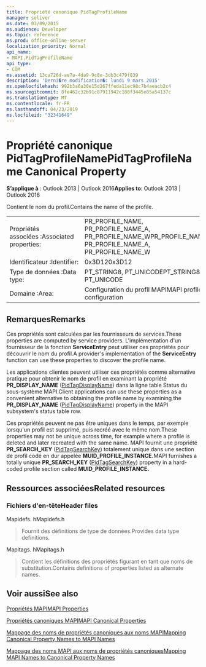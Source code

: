 ```yaml
---
title: Propriété canonique PidTagProfileName
manager: soliver
ms.date: 03/09/2015
ms.audience: Developer
ms.topic: reference
ms.prod: office-online-server
localization_priority: Normal
api_name:
- MAPI.PidTagProfileName
api_type:
- COM
ms.assetid: 13ca726d-ae7a-4da9-9c8e-3db3c479f839
description: 'Derni�re modification�: lundi 9 mars 2015'
ms.openlocfilehash: 992b3a6a30e15d267ffeda11ec98c7b4aeacb2c4
ms.sourcegitcommit: 8fe462c32b91c87911942c188f3445e85a54137c
ms.translationtype: MT
ms.contentlocale: fr-FR
ms.lasthandoff: 04/23/2019
ms.locfileid: "32341649"
---
```

# <a name="pidtagprofilename-canonical-property"></a><span data-ttu-id="afb71-103">Propriété canonique PidTagProfileName</span><span class="sxs-lookup"><span data-stu-id="afb71-103">PidTagProfileName Canonical Property</span></span>

  
  
<span data-ttu-id="afb71-104">**S’applique à** : Outlook 2013 | Outlook 2016</span><span class="sxs-lookup"><span data-stu-id="afb71-104">**Applies to**: Outlook 2013 | Outlook 2016</span></span> 
  
<span data-ttu-id="afb71-105">Contient le nom du profil.</span><span class="sxs-lookup"><span data-stu-id="afb71-105">Contains the name of the profile.</span></span>
  
|||
|:-----|:-----|
|<span data-ttu-id="afb71-106">Propriétés associées :</span><span class="sxs-lookup"><span data-stu-id="afb71-106">Associated properties:</span></span>  <br/> |<span data-ttu-id="afb71-107">PR_PROFILE_NAME, PR_PROFILE_NAME_A, PR_PROFILE_NAME_W</span><span class="sxs-lookup"><span data-stu-id="afb71-107">PR_PROFILE_NAME, PR_PROFILE_NAME_A, PR_PROFILE_NAME_W</span></span>  <br/> |
|<span data-ttu-id="afb71-108">Identificateur :</span><span class="sxs-lookup"><span data-stu-id="afb71-108">Identifier:</span></span>  <br/> |<span data-ttu-id="afb71-109">0x3D12</span><span class="sxs-lookup"><span data-stu-id="afb71-109">0x3D12</span></span>  <br/> |
|<span data-ttu-id="afb71-110">Type de données :</span><span class="sxs-lookup"><span data-stu-id="afb71-110">Data type:</span></span>  <br/> |<span data-ttu-id="afb71-111">PT_STRING8, PT_UNICODE</span><span class="sxs-lookup"><span data-stu-id="afb71-111">PT_STRING8, PT_UNICODE</span></span>  <br/> |
|<span data-ttu-id="afb71-112">Domaine :</span><span class="sxs-lookup"><span data-stu-id="afb71-112">Area:</span></span>  <br/> |<span data-ttu-id="afb71-113">Configuration du profil MAPI</span><span class="sxs-lookup"><span data-stu-id="afb71-113">MAPI profile configuration</span></span>  <br/> |
   
## <a name="remarks"></a><span data-ttu-id="afb71-114">Remarques</span><span class="sxs-lookup"><span data-stu-id="afb71-114">Remarks</span></span>

<span data-ttu-id="afb71-115">Ces propriétés sont calculées par les fournisseurs de services.</span><span class="sxs-lookup"><span data-stu-id="afb71-115">These properties are computed by service providers.</span></span> <span data-ttu-id="afb71-116">L'implémentation d'un fournisseur de la fonction **ServiceEntry** peut utiliser ces propriétés pour découvrir le nom du profil.</span><span class="sxs-lookup"><span data-stu-id="afb71-116">A provider's implementation of the **ServiceEntry** function can use these properties to discover the profile name.</span></span> 
  
<span data-ttu-id="afb71-117">Les applications clientes peuvent utiliser ces propriétés comme alternative pratique pour obtenir le nom de profil en examinant la propriété **PR_DISPLAY_NAME** ([PidTagDisplayName](pidtagdisplayname-canonical-property.md)) dans la ligne table Status du sous-système MAPI.</span><span class="sxs-lookup"><span data-stu-id="afb71-117">Client applications can use these properties as a convenient alternative to obtaining the profile name by examining the **PR_DISPLAY_NAME** ([PidTagDisplayName](pidtagdisplayname-canonical-property.md)) property in the MAPI subsystem's status table row.</span></span>
  
<span data-ttu-id="afb71-118">Ces propriétés peuvent ne pas être uniques dans le temps, par exemple lorsqu'un profil est supprimé, puis recréé avec le même nom.</span><span class="sxs-lookup"><span data-stu-id="afb71-118">These properties may not be unique across time, for example where a profile is deleted and later recreated with the same name.</span></span> <span data-ttu-id="afb71-119">MAPI fournit une propriété **PR_SEARCH_KEY** ([PidTagSearchKey](pidtagsearchkey-canonical-property.md)) totalement unique dans une section de profil codé en dur appelée **MUID_PROFILE_INSTANCE.**</span><span class="sxs-lookup"><span data-stu-id="afb71-119">MAPI furnishes a totally unique **PR_SEARCH_KEY** ([PidTagSearchKey](pidtagsearchkey-canonical-property.md)) property in a hard-coded profile section called **MUID_PROFILE_INSTANCE.**</span></span>
  
## <a name="related-resources"></a><span data-ttu-id="afb71-120">Ressources associées</span><span class="sxs-lookup"><span data-stu-id="afb71-120">Related resources</span></span>

### <a name="header-files"></a><span data-ttu-id="afb71-121">Fichiers d'en-tête</span><span class="sxs-lookup"><span data-stu-id="afb71-121">Header files</span></span>

<span data-ttu-id="afb71-122">Mapidefs. h</span><span class="sxs-lookup"><span data-stu-id="afb71-122">Mapidefs.h</span></span>
  
> <span data-ttu-id="afb71-123">Fournit des définitions de type de données.</span><span class="sxs-lookup"><span data-stu-id="afb71-123">Provides data type definitions.</span></span>
    
<span data-ttu-id="afb71-124">Mapitags. h</span><span class="sxs-lookup"><span data-stu-id="afb71-124">Mapitags.h</span></span>
  
> <span data-ttu-id="afb71-125">Contient les définitions des propriétés figurant en tant que noms de substitution.</span><span class="sxs-lookup"><span data-stu-id="afb71-125">Contains definitions of properties listed as alternate names.</span></span>
    
## <a name="see-also"></a><span data-ttu-id="afb71-126">Voir aussi</span><span class="sxs-lookup"><span data-stu-id="afb71-126">See also</span></span>



[<span data-ttu-id="afb71-127">Propriétés MAPI</span><span class="sxs-lookup"><span data-stu-id="afb71-127">MAPI Properties</span></span>](mapi-properties.md)
  
[<span data-ttu-id="afb71-128">Propriétés canoniques MAPI</span><span class="sxs-lookup"><span data-stu-id="afb71-128">MAPI Canonical Properties</span></span>](mapi-canonical-properties.md)
  
[<span data-ttu-id="afb71-129">Mappage des noms de propriétés canoniques aux noms MAPI</span><span class="sxs-lookup"><span data-stu-id="afb71-129">Mapping Canonical Property Names to MAPI Names</span></span>](mapping-canonical-property-names-to-mapi-names.md)
  
[<span data-ttu-id="afb71-130">Mappage des noms MAPI aux noms de propriétés canoniques</span><span class="sxs-lookup"><span data-stu-id="afb71-130">Mapping MAPI Names to Canonical Property Names</span></span>](mapping-mapi-names-to-canonical-property-names.md)

